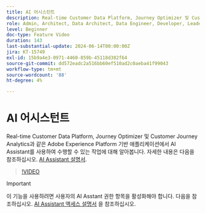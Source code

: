 ```yaml
---
title: AI 어시스턴트
description: Real-time Customer Data Platform, Journey Optimizer 및 Customer Journey Analytics과 같은 Adobe Experience Platform 기반 애플리케이션에서 AI Assistant를 사용하여 수행할 수 있는 작업에 대해 알아봅니다.
role: Admin, Architect, Data Architect, Data Engineer, Developer, Leader, User
level: Beginner
doc-type: Feature Video
duration: 143
last-substantial-update: 2024-06-14T00:00:00Z
jira: KT-15749
exl-id: 15b9a4e3-0971-4460-859b-45118d382f64
source-git-commit: dd572eadc2a516bb60ef510ad2c0aeba41f99043
workflow-type: tm+mt
source-wordcount: '88'
ht-degree: 4%

---
```


# AI 어시스턴트

Real-time Customer Data Platform, Journey Optimizer 및 Customer Journey Analytics과 같은 Adobe Experience Platform 기반 애플리케이션에서 AI Assistant를 사용하여 수행할 수 있는 작업에 대해 알아봅니다. 자세한 내용은 다음을 참조하십시오. [AI Assistant 설명서](https://experienceleague.adobe.com/en/docs/experience-platform/ai-assistant/home).

>[!VIDEO](https://video.tv.adobe.com/v/3429845/?learn=on)

>[!IMPORTANT]
>
> 이 기능을 사용하려면 사용자의 AI Asstant 권한 항목을 활성화해야 합니다. 다음을 참조하십시오. [AI Assistant 액세스 설명서](https://experienceleague.adobe.com/en/docs/experience-platform/ai-assistant/access) 을 참조하십시오.
